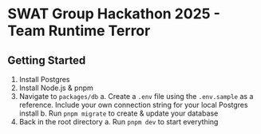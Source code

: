 # SWAT Group Hackathon 2025 - Team Runtime Terror

## Getting Started

1. Install Postgres
2. Install Node.js & pnpm
3. Navigate to `packages/db`
    a. Create a `.env` file using the `.env.sample` as a reference. Include your own connection string for your local Postgres install
    b. Run `pnpm migrate` to create & update your database
4. Back in the root directory
    a. Run `pnpm dev` to start everything